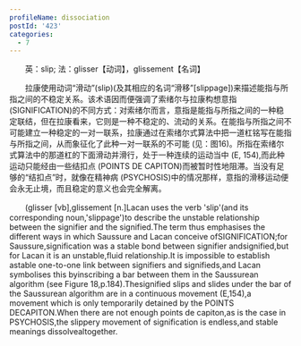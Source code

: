 ```yaml
---
profileName: dissociation
postId: '423'
categories:
  - 7
---
```

‌‌‌‌　　英：slip; 法：glisser【动词】，glissement【名词】


‌‌‌‌　　拉康使用动词“滑动”(slip)(及其相应的名词“滑移”[slippage])来描述能指与所指之间的不稳定关系。该术语因而便强调了索绪尔与拉康构想意指 (SIGNIFICATION)的不同方式：对索绪尔而言，意指是能指与所指之间的一种稳定联结，但在拉康看来，它则是一种不稳定的、流动的关系。在能指与所指之间不可能建立一种稳定的一对一联系，拉康通过在索绪尔式算法中把一道杠铭写在能指与所指之间，从而象征化了此种一对一联系的不可能 (见：图16)。所指在索绪尔式算法中的那道杠的下面滑动并滑行，处于一种连续的运动当中 (E, 154),而此种运动只能经由一些结扣点 (POINTS DE CAPITON)而被暂时性地阻滞。当没有足够的“结扣点”时，就像在精神病 (PSYCHOSIS)中的情况那样，意指的滑移运动便会永无止境，而且稳定的意义也会完全解离。


‌‌‌‌　　(glisser [vb],glissement [n.]Lacan uses the verb 'slip'(and its corresponding noun,'slippage')to describe the unstable relationship between the signifier and the signified.The term thus emphasises the different ways in which Saussure and Lacan conceive ofSIGNIFICATION;for Saussure,signification was a stable bond between signifier andsignified,but for Lacan it is an unstable,fluid relationship.It is impossible to establish astable one-to-one link between signifiers and signifieds,and Lacan symbolises this byinscribing a bar between them in the Saussurean algorithm (see Figure 18,p.184).Thesignified slips and slides under the bar of the Saussurean algorithm are in a continuous movement (E,154),a movement which is only temporarily detained by the POINTS DECAPITON.When there are not enough points de capiton,as is the case in PSYCHOSIS,the slippery movement of signification is endless,and stable meanings dissolvealtogether.


